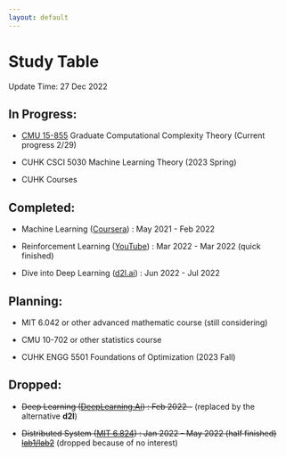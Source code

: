 ```yaml
---
layout: default
---
```


# Study Table

Update Time: 27 Dec 2022

## In Progress:

* [CMU 15-855](https://www.youtube.com/playlist?list=PLm3J0oaFux3b8Gg1DdaJOzYNsaXYLAOKH) Graduate Computational Complexity Theory (Current progress 2/29)

* CUHK CSCI 5030 Machine Learning Theory (2023 Spring)

* CUHK Courses 

## Completed:

* Machine Learning ([Coursera](https://www.coursera.org/learn/machine-learning)) : May 2021 - Feb 2022

* Reinforcement Learning ([YouTube](https://github.com/zhoubolei/introRL)) : Mar 2022 - Mar 2022 (quick finished)

* Dive into Deep Learning ([d2l.ai](http://d2l.ai)) : Jun 2022 - Jul 2022

## Planning:

* MIT 6.042 or other advanced mathematic course (still considering)

* CMU 10-702 or other statistics course

* CUHK ENGG 5501 Foundations of Optimization (2023 Fall)

## Dropped:
* ~~Deep Learning ([DeepLearning.Ai](https://www.coursera.org/specializations/deep-learning)) : Feb 2022 -~~ (replaced by the alternative **d2l**)

* ~~Distributed System ([MIT 6.824](https://youtu.be/cQP8WApzIQQ)) : Jan 2022 - May 2022 (half finished) [lab1/lab2](https://github.com/Yasgant/6.824)~~ (dropped because of no interest)



